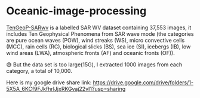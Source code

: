 # Oceanic-image-processing

[TenGeoP-SARwv](https://www.seanoe.org/data/00456/56796/) is a labelled SAR WV dataset containing 37,553 images, it includes Ten Geophysical Phenomena from SAR wave mode (the categories are pure ocean waves (POW), wind streaks (WS), micro convective cells (MCC), rain cells (RC), biological slicks (BS), sea ice (SI), icebergs (IB), low wind areas (LWA), atmospheric fronts (AF) and oceanic fronts (OF)).

:sweat_smile: But the data set is too large(15G), I extracted 1000 images from each category, a total of 10,000.

Here is my google drive share link: https://drive.google.com/drive/folders/1-5X5A_6KCf9FJkfhrlJjxRKGvaj22vI1?usp=sharing



